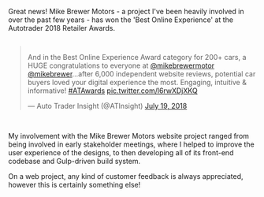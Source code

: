 <!--
Mike Brewer Motors wins 'Best Online Experience' at Autotrader's 2018 Retailer Awards
Posted on 20th July 2018
-->

Great news! Mike Brewer Motors - a project I've been heavily involved in over the past few years - has won the 'Best Online Experience' at the Autotrader 2018 Retailer Awards.

<div style="display:flex;justify-content:center;margin-bottom:30px;">
<blockquote class="twitter-tweet" data-lang="en"><p lang="en" dir="ltr">And in the Best Online Experience Award category for 200+ cars, a HUGE congratulations to everyone at <a href="https://twitter.com/mikebrewermotor?ref_src=twsrc%5Etfw">@mikebrewermotor</a> <a href="https://twitter.com/mikebrewer?ref_src=twsrc%5Etfw">@mikebrewer</a>...after 6,000 independent website reviews, potential car buyers loved your digital experience the most. Engaging, intuitive &amp; informative! <a href="https://twitter.com/hashtag/ATAwards?src=hash&amp;ref_src=twsrc%5Etfw">#ATAwards</a> <a href="https://t.co/l6rwXDjXKQ">pic.twitter.com/l6rwXDjXKQ</a></p>&mdash; Auto Trader Insight (@ATInsight) <a href="https://twitter.com/ATInsight/status/1019963912987475969?ref_src=twsrc%5Etfw">July 19, 2018</a></blockquote>
<script async src="https://platform.twitter.com/widgets.js" charset="utf-8"></script>
</div>

My involvement with the Mike Brewer Motors website project ranged from being involved in early stakeholder meetings, where I helped to improve the user experience of the designs, to then developing all of its front-end codebase and Gulp-driven build system.

On a web project, any kind of customer feedback is always appreciated, however this is certainly something else!
